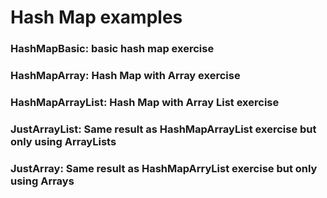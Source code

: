 # Hash Map examples
### HashMapBasic: basic hash map exercise
### HashMapArray: Hash Map with Array exercise
### HashMapArrayList: Hash Map with Array List exercise
### JustArrayList: Same result as HashMapArrayList exercise but only using ArrayLists 
### JustArray: Same result as HashMapArryList exercise but only using Arrays
